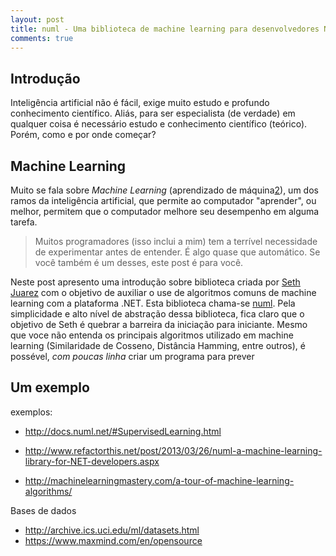 ```yaml
---
layout: post
title: numl - Uma biblioteca de machine learning para desenvolvedores NET
comments: true
---
```



## Introdução

Inteligência artificial não é fácil, exige muito estudo e profundo conhecimento científico. Aliás, para ser especialista (de verdade) em qualquer coisa é necessário estudo e conhecimento científico (teórico). Porém, como e por onde começar?

## Machine Learning

Muito se fala sobre _Machine Learning_ (aprendizado de máquina[2]), um dos ramos da inteligência artificial, que permite ao computador "aprender", ou melhor, permitem que o computador melhore seu desempenho em alguma tarefa.

> Muitos programadores (isso inclui a mim) tem a terrível necessidade de experimentar antes de entender. É algo quase que automático. Se você também é um desses, este post é para você.

Neste post apresento uma introdução sobre biblioteca criada por [Seth Juarez][1] com o objetivo de auxiliar o use de algoritmos comuns de machine learning com a plataforma .NET. Esta biblioteca chama-se [numl][3]. Pela simplicidade e alto nível de abstração dessa biblioteca, fica claro que o objetivo de Seth é quebrar a barreira da iniciação para iniciante. Mesmo que voce não entenda os principais algoritmos utilizado em machine learning (Similaridade de Cosseno, Distância Hamming, entre outros), é possével, *com poucas linha* criar um programa para prever

## Um exemplo

exemplos:
 - http://docs.numl.net/#SupervisedLearning.html
- http://www.refactorthis.net/post/2013/03/26/numl-a-machine-learning-library-for-NET-developers.aspx

- http://machinelearningmastery.com/a-tour-of-machine-learning-algorithms/

Bases de dados
- http://archive.ics.uci.edu/ml/datasets.html
- https://www.maxmind.com/en/opensource









 [1]: http://sethjuarez.com/
 [2]: http://pt.wikipedia.org/wiki/Aprendizado_de_m%C3%A1quina
 [3]: http://numl.net/
